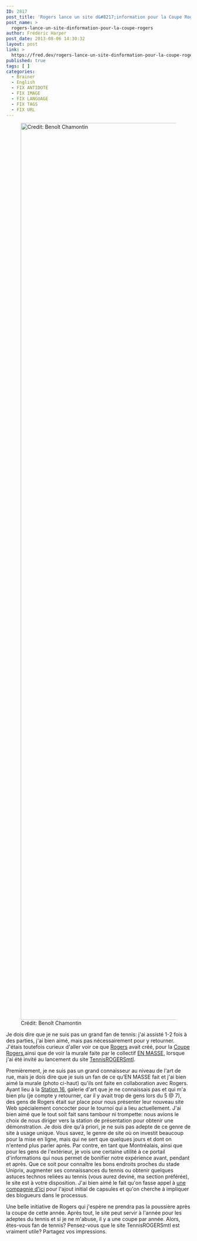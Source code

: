 ```yaml
---
ID: 2817
post_title: 'Rogers lance un site d&#8217;information pour la Coupe Rogers'
post_name: >
  rogers-lance-un-site-dinformation-pour-la-coupe-rogers
author: Frédéric Harper
post_date: 2013-08-06 14:30:32
layout: post
link: >
  https://fred.dev/rogers-lance-un-site-dinformation-pour-la-coupe-rogers/
published: true
tags: [ ]
categories:
  - Brainer
  - English
  - FIX ANTIDOTE
  - FIX IMAGE
  - FIX LANGUAGE
  - FIX TAGS
  - FIX URL
---
```

<figure><img alt="Credit: Benoît Chamontin" src="http://fred.dev/wp-content/uploads/2013/08/20130703_183538.jpg" width="3264" height="2448"/><figcaption> Crédit: Benoît Chamontin</figcaption></figure><p>Je dois dire que je ne suis pas un grand fan de tennis: j'ai assisté 1-2 fois à des parties, j'ai bien aimé, mais pas nécessairement pour y retourner. J'étais toutefois curieux d'aller voir ce que <a href="https://www.rogers.com/web/Rogers.portal" target="_blank" rel="noopener noreferrer">Rogers</a> avait créé, pour la <a href="https://www.rogerscup.com/index_fr.php" target="_blank" rel="noopener noreferrer">Coupe Rogers</a>,ainsi que de voir la murale faite par le collectif <a href="https://enmasse.info/" target="_blank" rel="noopener noreferrer">EN MASSE,</a> lorsque j'ai été invité au lancement du site <a href="https://tennisrogersmtl.com/" target="_blank" rel="noopener noreferrer">TennisROGERSmtl</a>.</p><p>Premièrement, je ne suis pas un grand connaisseur au niveau de l'art de rue, mais je dois dire que je suis un fan de ce qu’EN MASSE fait et j'ai bien aimé la murale (photo ci-haut) qu'ils ont faite en collaboration avec Rogers. Ayant lieu à la <a href="https://www.station16shop.com/" target="_blank" rel="noopener noreferrer">Station 16</a>, galerie d'art que je ne connaissais pas et qui m'a bien plu (je compte y retourner, car il y avait trop de gens lors du 5 @ 7), des gens de Rogers était sur place pour nous présenter leur nouveau site Web spécialement concocter pour le tournoi qui a lieu actuellement. J'ai bien aimé que le tout soit fait sans tambour ni trompette: nous avions le choix de nous diriger vers la station de présentation pour obtenir une démonstration. Je dois dire qu'à priori, je ne suis pas adepte de ce genre de site à usage unique. Vous savez, le genre de site où on investit beaucoup pour la mise en ligne, mais qui ne sert que quelques jours et dont on n'entend plus parler après. Par contre, en tant que Montréalais, ainsi que pour les gens de l'extérieur, je vois une certaine utilité à ce portail d'informations qui nous permet de bonifier notre expérience avant, pendant et après. Que ce soit pour connaître les bons endroits proches du stade Uniprix, augmenter ses connaissances du tennis ou obtenir quelques astuces technos reliées au tennis (vous aurez deviné, ma section préférée), le site est à votre disposition. J'ai bien aimé le fait qu'on fasse appel à <a href="https://codmorse.com/" target="_blank" rel="noopener noreferrer">une compagnie d'ici</a> pour l'ajout initial de capsules et qu'on cherche à impliquer des blogueurs dans le processus.</p><p>Une belle initiative de Rogers qui j'espère ne prendra pas la poussière après la coupe de cette année. Après tout, le site peut servir à l'année pour les adeptes du tennis et si je ne m'abuse, il y a une coupe par année. Alors, êtes-vous fan de tennis? Pensez-vous que le site TennisROGERSmtl est vraiment utile? Partagez vos impressions.</p> 